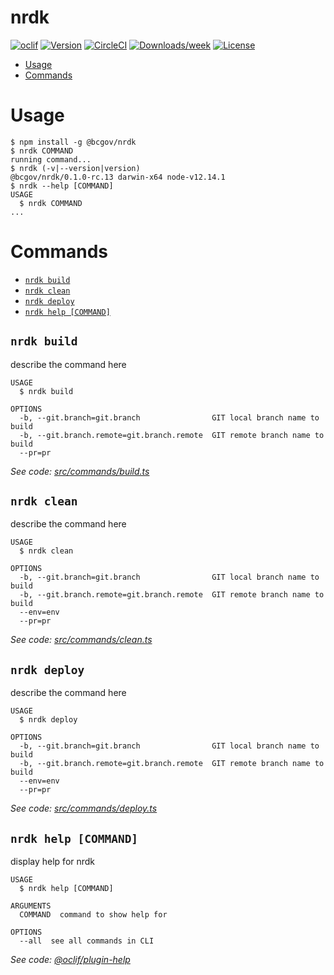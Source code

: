 nrdk
====



[![oclif](https://img.shields.io/badge/cli-oclif-brightgreen.svg)](https://oclif.io)
[![Version](https://img.shields.io/npm/v/nrdk.svg)](https://npmjs.org/package/nrdk)
[![CircleCI](https://circleci.com/gh/cvarjao/nrdk/tree/master.svg?style=shield)](https://circleci.com/gh/cvarjao/nrdk/tree/master)
[![Downloads/week](https://img.shields.io/npm/dw/nrdk.svg)](https://npmjs.org/package/nrdk)
[![License](https://img.shields.io/npm/l/nrdk.svg)](https://github.com/cvarjao/nrdk/blob/master/package.json)

<!-- toc -->
* [Usage](#usage)
* [Commands](#commands)
<!-- tocstop -->
# Usage
<!-- usage -->
```sh-session
$ npm install -g @bcgov/nrdk
$ nrdk COMMAND
running command...
$ nrdk (-v|--version|version)
@bcgov/nrdk/0.1.0-rc.13 darwin-x64 node-v12.14.1
$ nrdk --help [COMMAND]
USAGE
  $ nrdk COMMAND
...
```
<!-- usagestop -->
# Commands
<!-- commands -->
* [`nrdk build`](#nrdk-build)
* [`nrdk clean`](#nrdk-clean)
* [`nrdk deploy`](#nrdk-deploy)
* [`nrdk help [COMMAND]`](#nrdk-help-command)

## `nrdk build`

describe the command here

```
USAGE
  $ nrdk build

OPTIONS
  -b, --git.branch=git.branch                GIT local branch name to build
  -b, --git.branch.remote=git.branch.remote  GIT remote branch name to build
  --pr=pr
```

_See code: [src/commands/build.ts](https://github.com/bcdevops/nrdk/blob/v0.1.0-rc.13/src/commands/build.ts)_

## `nrdk clean`

describe the command here

```
USAGE
  $ nrdk clean

OPTIONS
  -b, --git.branch=git.branch                GIT local branch name to build
  -b, --git.branch.remote=git.branch.remote  GIT remote branch name to build
  --env=env
  --pr=pr
```

_See code: [src/commands/clean.ts](https://github.com/bcdevops/nrdk/blob/v0.1.0-rc.13/src/commands/clean.ts)_

## `nrdk deploy`

describe the command here

```
USAGE
  $ nrdk deploy

OPTIONS
  -b, --git.branch=git.branch                GIT local branch name to build
  -b, --git.branch.remote=git.branch.remote  GIT remote branch name to build
  --env=env
  --pr=pr
```

_See code: [src/commands/deploy.ts](https://github.com/bcdevops/nrdk/blob/v0.1.0-rc.13/src/commands/deploy.ts)_

## `nrdk help [COMMAND]`

display help for nrdk

```
USAGE
  $ nrdk help [COMMAND]

ARGUMENTS
  COMMAND  command to show help for

OPTIONS
  --all  see all commands in CLI
```

_See code: [@oclif/plugin-help](https://github.com/oclif/plugin-help/blob/v3.1.0/src/commands/help.ts)_
<!-- commandsstop -->
